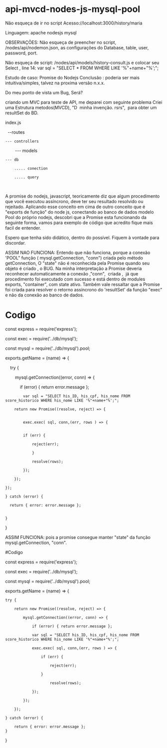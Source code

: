 # api-mvcd-nodes-js-mysql-pool

Não esqueça de ir no script 
Acesso://localhost:3000/history/maria

Linguagem:
	apache
	nodesjs
	mysql



OBSERVAÇÕES:
Não esqueça de preencher no script, /nodes/api/nodemon.json, as configurações do Database, table, user, password, port.
 

Não esqueça de script: /nodes/api/models/history-consult.js e colocar seu Select  <tabela>, <campo> 
line 14: 
	var sql = "SELECT * FROM <tabela> WHERE <campo> LIKE '%"+name+"%';";

Estudo de caso: Promise do Nodejs
Conclusão : poderia ser mais intuitiva/simples, talvez na proxima versão n.x.x.


Do meu ponto de vista um Bug, Será?

criando um MVC para teste de API, me deparei com seguinte problema
Criei uma Estrutura metodos(MVCD), "D  minha invenção. rsrs",  para obter um resultSet do BD.

index.js

  --routes
  
	--- controllers
	
        --- models
	
	--- db
	
	    ..... conection
	    
	    ..... query
	    
 

A promise do nodejs, javascript, teoricamente diz que algum procedimento que você executou assíncrono, deve ter seu resultado resolvido ou rejeitado. Aplicando esse conceito em cima de outro conceito que é "exports de função" do node js, conectando ao banco de dados modelo Pool do próprio nodejs, descobri que a Promise esta funcionando da seguinte forma, vamos para exemplo de código que acredito fique mais facil de entender.

Espero que tenha sido didático, dentro do possível. Fiquem à vontade para discordar.

ASSIM NAO FUNCIONA:
Entendo que não funciona, porque a conexão 'POOL" função ( mysql.getConnection, "conn") criada pelo método getConnection, O "state" não é reconhecida pela Promise quando seu objeto é criado , o BUG. Na minha interpretação a Promise deveria reconhecer automaticamente a conexão ,"conn",  criada ,  já que procedimento foi executado com sucesso e está dentro de modules exports, "container", com state ativo. 
Também vale ressaltar que a Promise foi criada para resolver o retorno assíncrono do 'resultSet' da função "exec" e não da conexão ao banco de dados.

# Codigo

const express = require('express');

const exec = require('../db/mysql');

const mysql = require('../db/mysql').pool;

exports.getName = (name) => {

    try {
    
        mysql.getConnection((error, conn) => {
	
            if (error) { return error.message };
	    
	        var sql = "SELECT his_ID, his_cpf, his_nome FROM score_historico WHERE his_nome LIKE '%"+name+"%';";
		
		return new Promise((resolve, reject) => {
		
		
			exec.exec( sql, conn,(err, rows ) => {
			
			
			if (err) {
			
				reject(err);
				
				}
				
				resolve(rows);
				
			});
			
		});
		
	});
	
    } catch (error) {
    
      return { error: error.message };
      
      
    }
    
    
}


ASSIM FUNCIONA: pois a promise consegue manter "state" da função mysql.getConnection, "conn".


#Codigo

const express = require('express');

const exec = require('../db/mysql');

const mysql = require('../db/mysql').pool;

exports.getName = (name) => {

	try {
	
		return new Promise((resolve, reject) => {
		
			mysql.getConnection((error, conn) => {
			
				if (error) { return error.message };
				
				var sql = "SELECT his_ID, his_cpf, his_nome FROM score_historico WHERE his_nome LIKE '%"+name+"%';";
				
				exec.exec( sql, conn,(err, rows ) => {
				
					if (err) {
					
						reject(err);
						
					}
					
						resolve(rows);
						
				});
				
			});
			
		});
		
	} catch (error) {
	
		return { error: error.message };
	}
}

